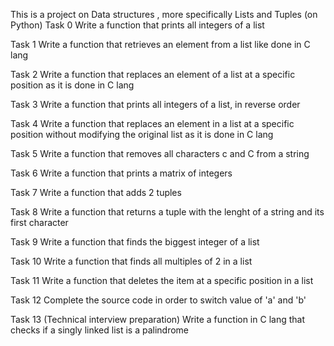 This is a project on Data structures , more specifically Lists and Tuples (on Python)
Task 0
	Write a function that prints all integers of a list

Task 1
	Write a function that retrieves an element from a list like done in C lang

Task 2
	Write a function that replaces an element of a list at a specific position as it is done in C lang

Task 3
	Write a function that prints all integers of a list, in reverse order

Task 4
	Write a function that replaces an element in a list at a specific position without modifying the original list as it is done in C lang

Task 5
	Write a function that removes all characters c and C from a string

Task 6
	Write a function that prints a matrix of integers

Task 7
	Write a function that adds 2 tuples

Task 8
	Write a function that returns a tuple with the lenght of a string and its first character

Task 9
	Write a function that finds the biggest integer of a list

Task 10
	Write a function that finds all multiples of 2 in a list

Task 11
	Write a function that deletes the item at a specific position in a list

Task 12
	Complete the source code in order to switch value of 'a' and 'b'

Task 13
(Technical interview preparation)
	Write a function in C lang that checks if a singly linked list is a palindrome
